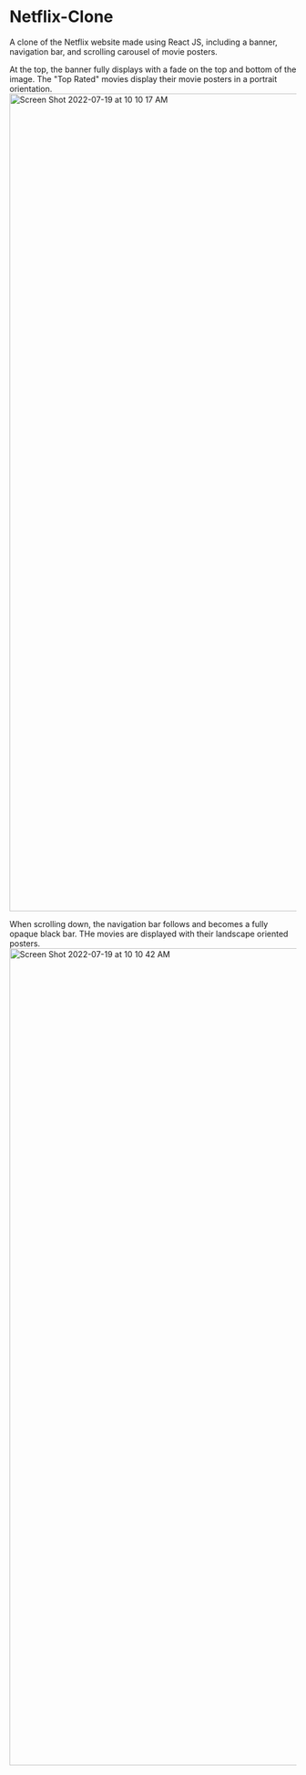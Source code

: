 # Netflix-Clone
 A clone of the Netflix website made using React JS, including a banner, navigation bar, and scrolling carousel of movie posters.

At the top, the banner fully displays with a fade on the top and bottom of the image. The "Top Rated" movies display their movie posters in a portrait orientation.
<img width="1435" alt="Screen Shot 2022-07-19 at 10 10 17 AM" src="https://user-images.githubusercontent.com/36748732/179809618-9bb059e3-4c68-4a8b-a522-5fc0f2768c77.png">

When scrolling down, the navigation bar follows and becomes a fully opaque black bar. THe movies are displayed with their landscape oriented posters.
<img width="1434" alt="Screen Shot 2022-07-19 at 10 10 42 AM" src="https://user-images.githubusercontent.com/36748732/179809627-4ef83c01-7041-4fc6-bbec-291b9426e7c3.png">
